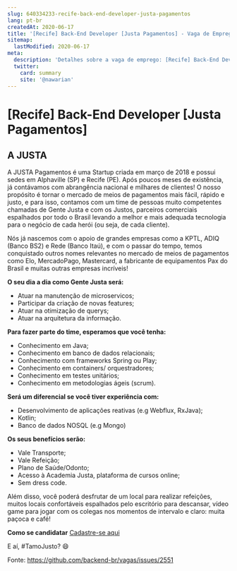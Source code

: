 ```yaml
---
slug: 640334233-recife-back-end-developer-justa-pagamentos
lang: pt-br
createdAt: 2020-06-17
title: '[Recife] Back-End Developer [Justa Pagamentos] - Vaga de Emprego'
sitemap:
  lastModified: 2020-06-17
meta:
  description: 'Detalhes sobre a vaga de emprego: [Recife] Back-End Developer [Justa Pagamentos]'
  twitter:
    card: summary
    site: '@nawarian'
---
```


# [Recife] Back-End Developer [Justa Pagamentos]

## A JUSTA

A JUSTA Pagamentos é uma Startup criada em março de 2018 e possui sedes em Alphaville (SP) e Recife (PE). Após poucos meses de existência, já contávamos com abrangência nacional e milhares de clientes! O nosso propósito é tornar o mercado de meios de pagamentos mais fácil, rápido e justo, e para isso, contamos com um time de pessoas muito competentes chamadas de Gente Justa e com os Justos, parceiros comerciais espalhados por todo o Brasil levando a melhor e mais adequada tecnologia para o negócio de cada herói (ou seja, de cada cliente).

Nós já nascemos com o apoio de grandes empresas como a KPTL, ADIQ (Banco BS2) e Rede (Banco Itaú), e com o passar do tempo, temos conquistado outros nomes relevantes no mercado de meios de pagamentos como Elo, MercadoPago, Mastercard, a fabricante de equipamentos Pax do Brasil e muitas outras empresas incríveis!

**O seu dia a dia como Gente Justa será:**

- Atuar na manutenção de microservicos;
- Participar da criação de novas features;
- Atuar na otimização de querys;
- Atuar na arquitetura da informação.

**Para fazer parte do time, esperamos que você tenha:**

- Conhecimento em Java;
- Conhecimento em banco de dados relacionais;
- Conhecimento com frameworks Spring ou Play;
- Conhecimento em containers/ orquestradores;
- Conhecimento em testes unitários;
- Conhecimento em metodologias ágeis (scrum).

**Será um diferencial se você tiver experiência com:**

- Desenvolvimento de aplicações reativas (e.g Webflux, RxJava);
- Kotlin;
- Banco de dados NOSQL (e.g Mongo)

**Os seus benefícios serão:**

- Vale Transporte;
- Vale Refeição;
- Plano de Saúde/Odonto;
- Acesso à Academia Justa, plataforma de cursos online;
- Sem dress code.
 
Além disso, você poderá desfrutar de um local para realizar refeições, muitos locais confortáveis espalhados pelo escritório para descansar, vídeo game para jogar com os colegas nos momentos de intervalo e claro: muita paçoca e café!

**Como se candidatar**
[Cadastre-se aqui](https://jobs.kenoby.com/justa/job/desenvolvedor-back-end/5e4a9d034e8f6468227813a5)

E aí, #TamoJusto? :smile: 

Fonte: https://github.com/backend-br/vagas/issues/2551